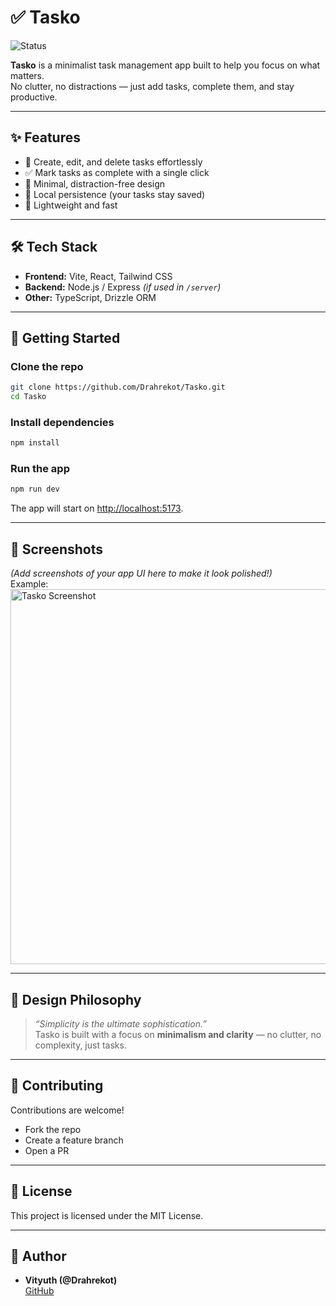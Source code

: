# ✅ Tasko

![Status](https://img.shields.io/badge/Status-Active-success.svg)

**Tasko** is a minimalist task management app built to help you focus on what matters.  
No clutter, no distractions — just add tasks, complete them, and stay productive.

---

## ✨ Features
- 📝 Create, edit, and delete tasks effortlessly  
- ✅ Mark tasks as complete with a single click  
- 🎯 Minimal, distraction-free design  
- 💾 Local persistence (your tasks stay saved)  
- 🚀 Lightweight and fast  

---

## 🛠️ Tech Stack
- **Frontend:** Vite, React, Tailwind CSS  
- **Backend:** Node.js / Express *(if used in `/server`)*  
- **Other:** TypeScript, Drizzle ORM  

---

## 🚀 Getting Started

### Clone the repo
```bash
git clone https://github.com/Drahrekot/Tasko.git
cd Tasko
```

### Install dependencies
```bash
npm install
```

### Run the app
```bash
npm run dev
```

The app will start on [http://localhost:5173](http://localhost:5173).

---

## 📸 Screenshots
*(Add screenshots of your app UI here to make it look polished!)*  
Example:  
<img src="assets/screenshot.png" width="600" alt="Tasko Screenshot">

---

## 🎨 Design Philosophy
> *“Simplicity is the ultimate sophistication.”*  
Tasko is built with a focus on **minimalism and clarity** — no clutter, no complexity, just tasks.

---

## 🤝 Contributing
Contributions are welcome!  
- Fork the repo  
- Create a feature branch  
- Open a PR  

---

## 📜 License
This project is licensed under the MIT License.  

---

## 👤 Author
- **Vityuth (@Drahrekot)**  
  [GitHub](https://github.com/Drahrekot)
